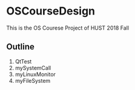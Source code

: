 # OSCourseDesign
This is the OS Courese Project of HUST 2018 Fall

## Outline
1.  QtTest
2.  mySystemCall
3.  myLinuxMonitor
4.  myFileSystem
